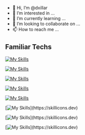 - 👋 Hi, I’m @dxillar
- 👀 I’m interested in ...
- 🌱 I’m currently learning ...
- 💞️ I’m looking to collaborate on ...
- 📫 How to reach me ...

## Familiar Techs
[![My Skills](https://skillicons.dev/icons?i=python,js,ts,c)](https://skillicons.dev)

[![My Skills](https://skillicons.dev/icons?i=django,flask,nodejs,fastapi)](https://skillicons.dev)

[![My Skills](https://skillicons.dev/icons?i=postgres,mongodb,redis,dynamodb,sqlite)](https://skillicons.dev)

[![My Skills](https://skillicons.dev/icons?i=docker,nginx)](https://skillicons.dev)

[![My Skills](https://skillicons.dev/icons?i=react)](https://skillicons.dev)

[![My Skills](https://skillicons.dev/icons?i=git,vim,)](https://skillicons.dev)

[![My Skills](https://skillicons.dev/icons?i=html,css,)](https://skillicons.dev)

[![My Skills](https://skillicons.dev/icons?i=linux,)](https://skillicons.dev)
